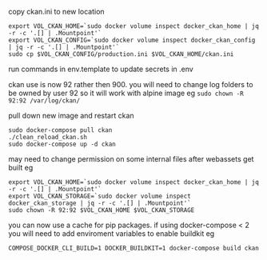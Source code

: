 copy ckan.ini to new location
```
export VOL_CKAN_HOME=`sudo docker volume inspect docker_ckan_home | jq -r -c '.[] | .Mountpoint'`
export VOL_CKAN_CONFIG=`sudo docker volume inspect docker_ckan_config | jq -r -c '.[] | .Mountpoint'`
sudo cp $VOL_CKAN_CONFIG/production.ini $VOL_CKAN_HOME/ckan.ini
```
run commands in env.template to update secrets in .env

<!-- add `ckan.cache_expires = 604800` and `ckan.cache_enabled = True` to ckan.ini  file -->

ckan use is now 92 rather then 900. you will need to change log folders to be owned by user 92 so it will work with alpine image
eg `sudo chown -R 92:92 /var/log/ckan/`

pull down new image and restart ckan
```
sudo docker-compose pull ckan
./clean_reload_ckan.sh
sudo docker-compose up -d ckan
```

may need to change permission on some internal files after webassets get built
eg
```
export VOL_CKAN_HOME=`sudo docker volume inspect docker_ckan_home | jq -r -c '.[] | .Mountpoint'`
export VOL_CKAN_STORAGE=`sudo docker volume inspect docker_ckan_storage | jq -r -c '.[] | .Mountpoint'`
sudo chown -R 92:92 $VOL_CKAN_HOME $VOL_CKAN_STORAGE
```

you can now use a cache for pip packages. if using docker-compose < 2 you will need to add enviroment variables to enable buildkit
eg
```
COMPOSE_DOCKER_CLI_BUILD=1 DOCKER_BUILDKIT=1 docker-compose build ckan
```
